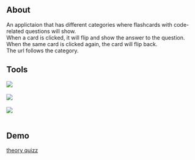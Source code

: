 ## About

An applictaion that has different categories where flashcards with code-related questions will show.</br>When a card is clicked, it will flip and show the answer to the question. When the same card is clicked again, the card will flip back.</br>
The url follows the category.

## Tools

<img align="left" src="https://img.shields.io/badge/-React-white?style=for-the-badge&logo=React&logoColor=#61DAFB"/>
</br>
</br>
<img align="left" src="https://img.shields.io/badge/-TypeScript-white?style=for-the-badge&logo=TypeScript&logoColor=#61DAFB"/>
</br>
</br>
<img align="left" src="https://img.shields.io/badge/-Styled%20Components-white?style=for-the-badge&logo=styled-components&logoColor=DB7093" />
</br>
</br>

## Demo

[theory quizz](https://theoryquizz.netlify.app// "theory quizz")
